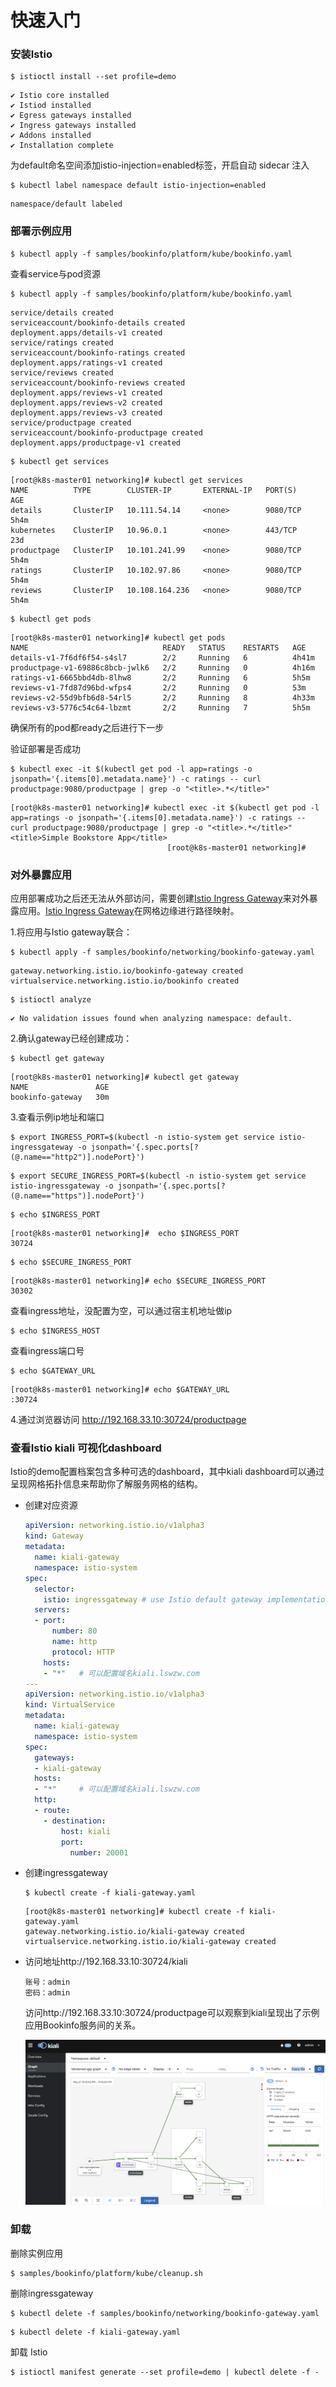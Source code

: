 # 快速入门

### 安装Istio

```shell
$ istioctl install --set profile=demo
```

```shell
✔ Istio core installed
✔ Istiod installed
✔ Egress gateways installed
✔ Ingress gateways installed
✔ Addons installed
✔ Installation complete
```

为default命名空间添加istio-injection=enabled标签，开启自动 sidecar 注入

```shell
$ kubectl label namespace default istio-injection=enabled
```

```shell
namespace/default labeled
```

### 部署示例应用

```shell
$ kubectl apply -f samples/bookinfo/platform/kube/bookinfo.yaml
```

查看service与pod资源

```shell
$ kubectl apply -f samples/bookinfo/platform/kube/bookinfo.yaml
```

```shell
service/details created
serviceaccount/bookinfo-details created
deployment.apps/details-v1 created
service/ratings created
serviceaccount/bookinfo-ratings created
deployment.apps/ratings-v1 created
service/reviews created
serviceaccount/bookinfo-reviews created
deployment.apps/reviews-v1 created
deployment.apps/reviews-v2 created
deployment.apps/reviews-v3 created
service/productpage created
serviceaccount/bookinfo-productpage created
deployment.apps/productpage-v1 created
```

```shell
$ kubectl get services
```

```shell
[root@k8s-master01 networking]# kubectl get services
NAME          TYPE        CLUSTER-IP       EXTERNAL-IP   PORT(S)    AGE
details       ClusterIP   10.111.54.14     <none>        9080/TCP   5h4m
kubernetes    ClusterIP   10.96.0.1        <none>        443/TCP    23d
productpage   ClusterIP   10.101.241.99    <none>        9080/TCP   5h4m
ratings       ClusterIP   10.102.97.86     <none>        9080/TCP   5h4m
reviews       ClusterIP   10.108.164.236   <none>        9080/TCP   5h4m
```

```shell
$ kubectl get pods
```

```shell
[root@k8s-master01 networking]# kubectl get pods
NAME                              READY   STATUS    RESTARTS   AGE
details-v1-7f6df6f54-s4sl7        2/2     Running   6          4h41m
productpage-v1-69886c8bcb-jwlk6   2/2     Running   0          4h16m
ratings-v1-6665bbd4db-8lhw8       2/2     Running   6          5h5m
reviews-v1-7fd87d96bd-wfps4       2/2     Running   0          53m
reviews-v2-55d9bfb6d8-54rl5       2/2     Running   8          4h33m
reviews-v3-5776c54c64-lbzmt       2/2     Running   7          5h5m
```

确保所有的pod都ready之后进行下一步

验证部署是否成功

```shell
$ kubectl exec -it $(kubectl get pod -l app=ratings -o jsonpath='{.items[0].metadata.name}') -c ratings -- curl productpage:9080/productpage | grep -o "<title>.*</title>"
```

```shell
[root@k8s-master01 networking]# kubectl exec -it $(kubectl get pod -l app=ratings -o jsonpath='{.items[0].metadata.name}') -c ratings -- curl productpage:9080/productpage | grep -o "<title>.*</title>"
<title>Simple Bookstore App</title>
                                   [root@k8s-master01 networking]# 
```

### 对外暴露应用

应用部署成功之后还无法从外部访问，需要创建[Istio Ingress Gateway](https://links.jianshu.com/go?to=https%3A%2F%2Fistio.io%2Fdocs%2Fconcepts%2Ftraffic-management%2F%23gateways)来对外暴露应用。[Istio Ingress Gateway](https://links.jianshu.com/go?to=https%3A%2F%2Fistio.io%2Fdocs%2Fconcepts%2Ftraffic-management%2F%23gateways)在网格边缘进行路径映射。

1.将应用与Istio gateway联合：

```shell
$ kubectl apply -f samples/bookinfo/networking/bookinfo-gateway.yaml
```

```shell
gateway.networking.istio.io/bookinfo-gateway created
virtualservice.networking.istio.io/bookinfo created
```

```shell
$ istioctl analyze
```

```shell
✔ No validation issues found when analyzing namespace: default.
```



2.确认gateway已经创建成功：

```shell
$ kubectl get gateway
```

```shell
[root@k8s-master01 networking]# kubectl get gateway
NAME               AGE
bookinfo-gateway   30m
```

3.查看示例ip地址和端口

```shell
$ export INGRESS_PORT=$(kubectl -n istio-system get service istio-ingressgateway -o jsonpath='{.spec.ports[?(@.name=="http2")].nodePort}')
```

```shell
$ export SECURE_INGRESS_PORT=$(kubectl -n istio-system get service istio-ingressgateway -o jsonpath='{.spec.ports[?(@.name=="https")].nodePort}')
```

```shell
$ echo $INGRESS_PORT
```

```shell
[root@k8s-master01 networking]#  echo $INGRESS_PORT
30724
```

```shell
$ echo $SECURE_INGRESS_PORT
```

```shell
[root@k8s-master01 networking]# echo $SECURE_INGRESS_PORT
30302
```

查看ingress地址，没配置为空，可以通过宿主机地址做ip

```shell
$ echo $INGRESS_HOST
```

查看ingress端口号

```shell
$ echo $GATEWAY_URL
```

```shell
[root@k8s-master01 networking]# echo $GATEWAY_URL
:30724
```

4.通过浏览器访问 http://192.168.33.10:30724/productpage



### 查看Istio kiali 可视化dashboard

Istio的demo配置档案包含多种可选的dashboard，其中kiali dashboard可以通过呈现网格拓扑信息来帮助你了解服务网格的结构。

- 创建对应资源

  ```yaml
  apiVersion: networking.istio.io/v1alpha3
  kind: Gateway
  metadata:
    name: kiali-gateway
    namespace: istio-system
  spec:
    selector:
      istio: ingressgateway # use Istio default gateway implementation
    servers:
    - port:
        number: 80
        name: http
        protocol: HTTP
      hosts:
      - "*"   # 可以配置域名kiali.lswzw.com
  ---
  apiVersion: networking.istio.io/v1alpha3
  kind: VirtualService
  metadata:
    name: kiali-gateway
    namespace: istio-system 
  spec:
    gateways:
    - kiali-gateway
    hosts:
    - "*"     # 可以配置域名kiali.lswzw.com
    http:
    - route:
      - destination:
          host: kiali
          port:
            number: 20001
  ```

- 创建ingressgateway

  ```shell
  $ kubectl create -f kiali-gateway.yaml 
  ```

  ```shell
  [root@k8s-master01 networking]# kubectl create -f kiali-gateway.yaml 
  gateway.networking.istio.io/kiali-gateway created
  virtualservice.networking.istio.io/kiali-gateway created
  ```

- 访问地址http://192.168.33.10:30724/kiali

  ```shell
  账号：admin
  密码：admin
  ```

  访问http://192.168.33.10:30724/productpage可以观察到kiali呈现出了示例应用Bookinfo服务间的关系。

  ![img](/static/istio/images/4269060-aef005e9656c2baa.png)





### 卸载

删除实例应用

```shell
$ samples/bookinfo/platform/kube/cleanup.sh
```



删除ingressgateway

```shell
$ kubectl delete -f samples/bookinfo/networking/bookinfo-gateway.yaml
```

```shell
$ kubectl delete -f kiali-gateway.yaml 
```



卸载 Istio

```shell
$ istioctl manifest generate --set profile=demo | kubectl delete -f -
```























